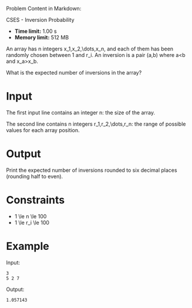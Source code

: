 Problem Content in Markdown:


CSES \- Inversion Probability




* **Time limit:** 1\.00 s
* **Memory limit:** 512 MB




An array has n integers x\_1,x\_2,\\dots,x\_n, and each of them has been randomly chosen between 1 and r\_i. An inversion is a pair (a,b) where a\<b and x\_a\>x\_b.


What is the expected number of inversions in the array?


Input
=====


The first input line contains an integer n: the size of the array.


The second line contains n integers r\_1,r\_2,\\dots,r\_n: the range of possible values for each array position.


Output
======


Print the expected number of inversions rounded to six decimal places (rounding half to even).


Constraints
===========


* 1 \\le n \\le 100
* 1 \\le r\_i \\le 100


Example
=======


Input:



```
3
5 2 7

```

Output:



```
1.057143

```
 
